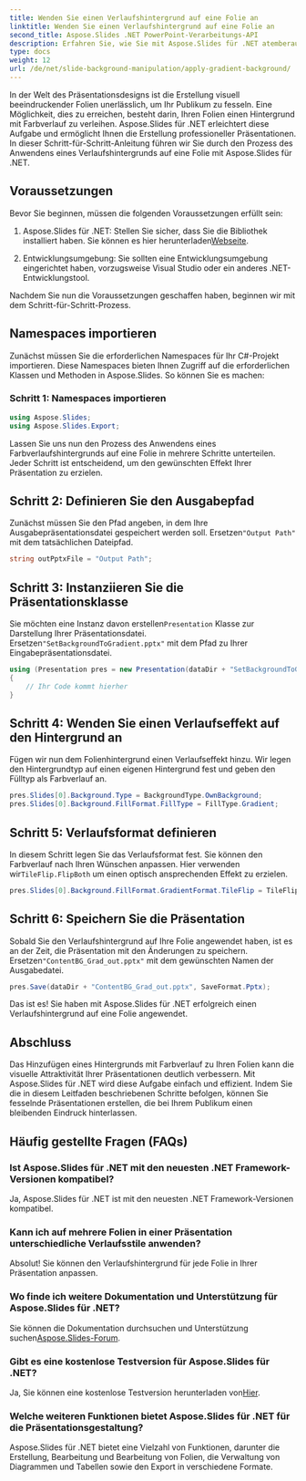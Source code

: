 ```yaml
---
title: Wenden Sie einen Verlaufshintergrund auf eine Folie an
linktitle: Wenden Sie einen Verlaufshintergrund auf eine Folie an
second_title: Aspose.Slides .NET PowerPoint-Verarbeitungs-API
description: Erfahren Sie, wie Sie mit Aspose.Slides für .NET atemberaubende Verlaufshintergründe auf Ihre PowerPoint-Folien anwenden. Werten Sie Ihre Präsentationen auf!
type: docs
weight: 12
url: /de/net/slide-background-manipulation/apply-gradient-background/
---
```


In der Welt des Präsentationsdesigns ist die Erstellung visuell beeindruckender Folien unerlässlich, um Ihr Publikum zu fesseln. Eine Möglichkeit, dies zu erreichen, besteht darin, Ihren Folien einen Hintergrund mit Farbverlauf zu verleihen. Aspose.Slides für .NET erleichtert diese Aufgabe und ermöglicht Ihnen die Erstellung professioneller Präsentationen. In dieser Schritt-für-Schritt-Anleitung führen wir Sie durch den Prozess des Anwendens eines Verlaufshintergrunds auf eine Folie mit Aspose.Slides für .NET.

## Voraussetzungen

Bevor Sie beginnen, müssen die folgenden Voraussetzungen erfüllt sein:

1.  Aspose.Slides für .NET: Stellen Sie sicher, dass Sie die Bibliothek installiert haben. Sie können es hier herunterladen[Webseite](https://releases.aspose.com/slides/net/).

2. Entwicklungsumgebung: Sie sollten eine Entwicklungsumgebung eingerichtet haben, vorzugsweise Visual Studio oder ein anderes .NET-Entwicklungstool.

Nachdem Sie nun die Voraussetzungen geschaffen haben, beginnen wir mit dem Schritt-für-Schritt-Prozess.

## Namespaces importieren

Zunächst müssen Sie die erforderlichen Namespaces für Ihr C#-Projekt importieren. Diese Namespaces bieten Ihnen Zugriff auf die erforderlichen Klassen und Methoden in Aspose.Slides. So können Sie es machen:

### Schritt 1: Namespaces importieren

```csharp
using Aspose.Slides;
using Aspose.Slides.Export;
```

Lassen Sie uns nun den Prozess des Anwendens eines Farbverlaufshintergrunds auf eine Folie in mehrere Schritte unterteilen. Jeder Schritt ist entscheidend, um den gewünschten Effekt Ihrer Präsentation zu erzielen.

## Schritt 2: Definieren Sie den Ausgabepfad

 Zunächst müssen Sie den Pfad angeben, in dem Ihre Ausgabepräsentationsdatei gespeichert werden soll. Ersetzen`"Output Path"` mit dem tatsächlichen Dateipfad.

```csharp
string outPptxFile = "Output Path";
```

## Schritt 3: Instanziieren Sie die Präsentationsklasse

 Sie möchten eine Instanz davon erstellen`Presentation` Klasse zur Darstellung Ihrer Präsentationsdatei. Ersetzen`"SetBackgroundToGradient.pptx"` mit dem Pfad zu Ihrer Eingabepräsentationsdatei.

```csharp
using (Presentation pres = new Presentation(dataDir + "SetBackgroundToGradient.pptx"))
{
    // Ihr Code kommt hierher
}
```

## Schritt 4: Wenden Sie einen Verlaufseffekt auf den Hintergrund an

Fügen wir nun dem Folienhintergrund einen Verlaufseffekt hinzu. Wir legen den Hintergrundtyp auf einen eigenen Hintergrund fest und geben den Fülltyp als Farbverlauf an.

```csharp
pres.Slides[0].Background.Type = BackgroundType.OwnBackground;
pres.Slides[0].Background.FillFormat.FillType = FillType.Gradient;
```

## Schritt 5: Verlaufsformat definieren

 In diesem Schritt legen Sie das Verlaufsformat fest. Sie können den Farbverlauf nach Ihren Wünschen anpassen. Hier verwenden wir`TileFlip.FlipBoth` um einen optisch ansprechenden Effekt zu erzielen.

```csharp
pres.Slides[0].Background.FillFormat.GradientFormat.TileFlip = TileFlip.FlipBoth;
```

## Schritt 6: Speichern Sie die Präsentation

 Sobald Sie den Verlaufshintergrund auf Ihre Folie angewendet haben, ist es an der Zeit, die Präsentation mit den Änderungen zu speichern. Ersetzen`"ContentBG_Grad_out.pptx"` mit dem gewünschten Namen der Ausgabedatei.

```csharp
pres.Save(dataDir + "ContentBG_Grad_out.pptx", SaveFormat.Pptx);
```

Das ist es! Sie haben mit Aspose.Slides für .NET erfolgreich einen Verlaufshintergrund auf eine Folie angewendet.

## Abschluss

Das Hinzufügen eines Hintergrunds mit Farbverlauf zu Ihren Folien kann die visuelle Attraktivität Ihrer Präsentationen deutlich verbessern. Mit Aspose.Slides für .NET wird diese Aufgabe einfach und effizient. Indem Sie die in diesem Leitfaden beschriebenen Schritte befolgen, können Sie fesselnde Präsentationen erstellen, die bei Ihrem Publikum einen bleibenden Eindruck hinterlassen.

## Häufig gestellte Fragen (FAQs)

### Ist Aspose.Slides für .NET mit den neuesten .NET Framework-Versionen kompatibel?
Ja, Aspose.Slides für .NET ist mit den neuesten .NET Framework-Versionen kompatibel.

### Kann ich auf mehrere Folien in einer Präsentation unterschiedliche Verlaufsstile anwenden?
Absolut! Sie können den Verlaufshintergrund für jede Folie in Ihrer Präsentation anpassen.

### Wo finde ich weitere Dokumentation und Unterstützung für Aspose.Slides für .NET?
 Sie können die Dokumentation durchsuchen und Unterstützung suchen[Aspose.Slides-Forum](https://forum.aspose.com/).

### Gibt es eine kostenlose Testversion für Aspose.Slides für .NET?
 Ja, Sie können eine kostenlose Testversion herunterladen von[Hier](https://releases.aspose.com/).

### Welche weiteren Funktionen bietet Aspose.Slides für .NET für die Präsentationsgestaltung?
Aspose.Slides für .NET bietet eine Vielzahl von Funktionen, darunter die Erstellung, Bearbeitung und Bearbeitung von Folien, die Verwaltung von Diagrammen und Tabellen sowie den Export in verschiedene Formate.
